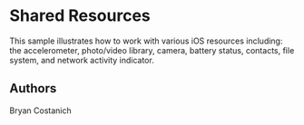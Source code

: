 Shared Resources
=============

This sample illustrates how to work with various iOS resources including: the accelerometer, photo/video library, camera, battery status, contacts, file system, and network activity indicator.

Authors
-------
Bryan Costanich
